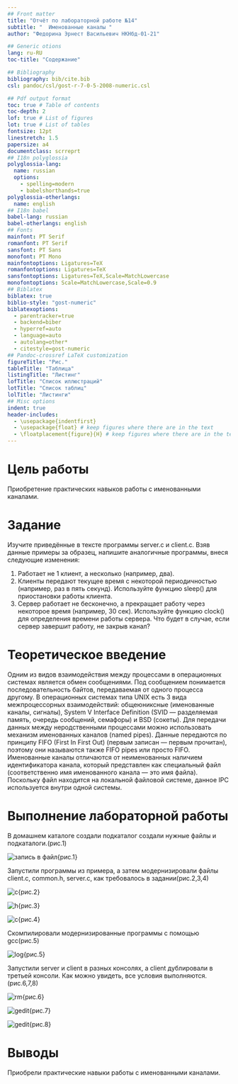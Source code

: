 ```yaml
---
## Front matter
title: "Отчёт по лабораторной работе №14"
subtitle: "  Именованные каналы "
author: "Федорина Эрнест Васильевич НКНбд-01-21"

## Generic otions
lang: ru-RU
toc-title: "Содержание"

## Bibliography
bibliography: bib/cite.bib
csl: pandoc/csl/gost-r-7-0-5-2008-numeric.csl

## Pdf output format
toc: true # Table of contents
toc-depth: 2
lof: true # List of figures
lot: true # List of tables
fontsize: 12pt
linestretch: 1.5
papersize: a4
documentclass: scrreprt
## I18n polyglossia
polyglossia-lang:
  name: russian
  options:
	- spelling=modern
	- babelshorthands=true
polyglossia-otherlangs:
  name: english
## I18n babel
babel-lang: russian
babel-otherlangs: english
## Fonts
mainfont: PT Serif
romanfont: PT Serif
sansfont: PT Sans
monofont: PT Mono
mainfontoptions: Ligatures=TeX
romanfontoptions: Ligatures=TeX
sansfontoptions: Ligatures=TeX,Scale=MatchLowercase
monofontoptions: Scale=MatchLowercase,Scale=0.9
## Biblatex
biblatex: true
biblio-style: "gost-numeric"
biblatexoptions:
  - parentracker=true
  - backend=biber
  - hyperref=auto
  - language=auto
  - autolang=other*
  - citestyle=gost-numeric
## Pandoc-crossref LaTeX customization
figureTitle: "Рис."
tableTitle: "Таблица"
listingTitle: "Листинг"
lofTitle: "Список иллюстраций"
lotTitle: "Список таблиц"
lolTitle: "Листинги"
## Misc options
indent: true
header-includes:
  - \usepackage{indentfirst}
  - \usepackage{float} # keep figures where there are in the text
  - \floatplacement{figure}{H} # keep figures where there are in the text
---
```


# Цель работы

Приобретение практических навыков работы с именованными каналами.

# Задание

Изучите приведённые в тексте программы server.c и client.c. Взяв данные примеры
за образец, напишите аналогичные программы, внеся следующие изменения:
1. Работает не 1 клиент, а несколько (например, два).
2. Клиенты передают текущее время с некоторой периодичностью (например, раз в пять
секунд). Используйте функцию sleep() для приостановки работы клиента.
3. Сервер работает не бесконечно, а прекращает работу через некоторое время (например, 30 сек). Используйте функцию clock() для определения времени работы сервера.
Что будет в случае, если сервер завершит работу, не закрыв канал?


# Теоретическое введение

Одним из видов взаимодействия между процессами в операционных системах является обмен сообщениями. Под сообщением понимается последовательность байтов,
передаваемая от одного процесса другому.
В операционных системах типа UNIX есть 3 вида межпроцессорных взаимодействий:
общеюниксные (именованные каналы, сигналы), System V Interface Definition (SVID —
разделяемая память, очередь сообщений, семафоры) и BSD (сокеты).
Для передачи данных между неродственными процессами можно использовать механизм именованных каналов (named pipes). Данные передаются по принципу FIFO (First
In First Out) (первым записан — первым прочитан), поэтому они называются также FIFO
pipes или просто FIFO. Именованные каналы отличаются от неименованных наличием
идентификатора канала, который представлен как специальный файл (соответственно
имя именованного канала — это имя файла). Поскольку файл находится на локальной
файловой системе, данное IPC используется внутри одной системы.

# Выполнение лабораторной работы



В домашнем каталоге создали подкаталог создали нужные файлы и подкаталоги.(рис.1)

![запись в файл](image/1.png){рис.1}

Запустили программы из примера, а затем модернизировали файлы client.c, common.h, server.c, как требовалось в задании(рис.2,3,4)

![c](image/2.png){рис.2}


![h](image/3.png){рис.3}


![c](image/4.png){рис.4}



Скомпилировали модернизированные программы с помощью gcc(рис.5)

![log](image/5.png){рис.5}



Запустили server и client в разных консолях, а client дублировали в третьей консоли. Как можно увидеть, все условия выполняются.(рис.6,7,8)

![rm](image/6.png){рис.6}


![gedit](image/7.png){рис.7}


![gedit](image/8.png){рис.8}





# Выводы


Приобрели практические навыки работы с именованными каналами.
